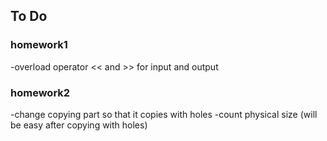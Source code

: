 ## **To Do**

### homework1
   -overload operator << and  >> for input and output 
### homework2
   -change copying part so that it copies with holes
   -count physical size (will be easy after copying with holes)
